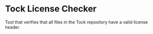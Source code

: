 Tock License Checker
====================

Tool that verifies that all files in the Tock repository have a valid license
header.
